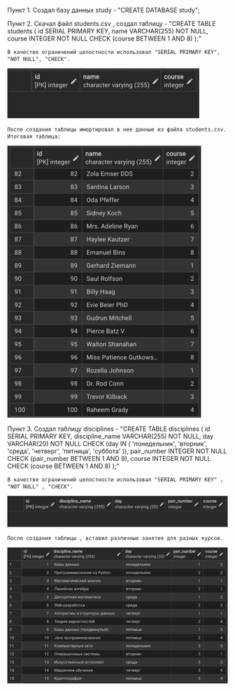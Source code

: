 Пункт 1.
    Создал базу данных study - "CREATE DATABASE study";

Пункт 2.
    Скачал файл students.csv , создал таблицу - "CREATE TABLE students (
                                                    id SERIAL PRIMARY KEY,
                                                    name VARCHAR(255) NOT NULL,
                                                    course INTEGER NOT NULL 
                                                    CHECK (course BETWEEN 1 AND 8)
                                                );"

    В качестве ограничений целостности использовал "SERIAL PRIMARY KEY", "NOT NULL", "CHECK".
![Созданная таблица студентов](screenshot/empty_students_table.png)

    После создания таблицы имортировал в нее данные из файла students.csv.
    Итоговая таблица: 
![Заполненная таблица студентов](screenshot/students_table.png)

Пункт 3.
    Создал таблицу disciplines   -  "CREATE TABLE disciplines (
                                        id SERIAL PRIMARY KEY,
                                        discipline_name VARCHAR(255) NOT NULL,
                                        day VARCHAR(20) NOT NULL CHECK (day IN (
                                            'понедельник', 'вторник', 'среда', 'четверг', 'пятница', 'суббота'
                                        )),
                                        pair_number INTEGER NOT NULL CHECK (pair_number BETWEEN 1 AND 9),
                                        course INTEGER NOT NULL CHECK (course BETWEEN 1 AND 8)
                                    );"

    В качестве ограничений целостности использовал "SERIAL PRIMARY KEY" , "NOT NULL" , "CHECK".
![Созданная таблица дисциплинн](screenshot/empty_disciplines_table.png)

    После создания таблицы , вставил различные занятия для разных курсов.

![Заполненная таблица дисциплинн](screenshot/disciplines_table.png)

